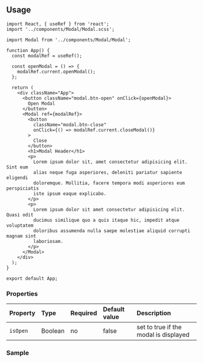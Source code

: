## Usage

```
import React, { useRef } from 'react';
import '../components/Modal/Modal.scss';

import Modal from '../components/Modal/Modal';

function App() {
  const modalRef = useRef();

  const openModal = () => {
    modalRef.current.openModal();
  };

  return (
    <div className="App">
      <button className="modal.btn-open" onClick={openModal}>
        Open Modal
      </button>
      <Modal ref={modalRef}>
        <button
          className="modal.btn-close"
          onClick={() => modalRef.current.closeModal()}
        >
          Close
        </button>
        <h1>Modal Header</h1>
        <p>
          Lorem ipsum dolor sit, amet consectetur adipisicing elit. Sint eum
          alias neque fuga asperiores, deleniti pariatur sapiente eligendi
          doloremque. Mollitia, facere tempora modi asperiores eum perspiciatis
          iste ipsum eaque explicabo.
        </p>
        <p>
          Lorem ipsum dolor sit amet consectetur adipisicing elit. Quasi odit
          ducimus similique quo a quis itaque hic, impedit atque voluptatem
          doloribus assumenda nulla saepe molestiae aliquid corrupti magnam sint
          laboriosam.
        </p>
      </Modal>
    </div>
  );
}

export default App;

```

### Properties

| Property | Type    | Required | Default value | Description                           |
| :------- | :------ | :------- | :------------ | :------------------------------------ |
| `isOpen` | Boolean | no       | false         | set to true if the modal is displayed |

### Sample

